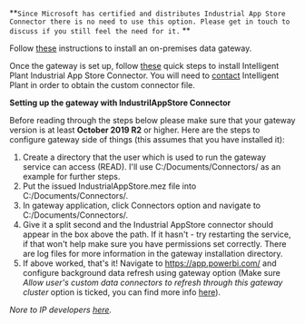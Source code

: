 **`Since Microsoft has certified and distributes Industrial App Store
Connector there is no need to use this option. Please get in touch to
discuss if you still feel the need for it.` **

Follow
[these](https://docs.microsoft.com/en-us/data-integration/gateway/service-gateway-install)
instructions to install an on-premises data gateway.

Once the gateway is set up, follow
[these](https://docs.microsoft.com/en-us/power-bi/service-gateway-custom-connectors)
quick steps to install Intelligent Plant Industrial App Store Connector.
You will need to [contact](https://www.intelligentplant.com/contactus)
Intelligent Plant in order to obtain the custom connector file.

**Setting up the gateway with IndustrilAppStore Connector**

Before reading through the steps below please make sure that your
gateway version is at least **October 2019 R2** or higher. Here are the
steps to configure gateway side of things (this assumes that you have
installed it):

1.  Create a directory that the user which is used to run the gateway
    service can access (READ). I'll use C:/Documents/Connectors/ as an
    example for further steps. 
2.  Put the issued IndustrialAppStore.mez file into
    C:/Documents/Connectors/.
3.  In gateway application, click Connectors option and navigate to
    C:/Documents/Connectors/.
4.  Give it a split second and the Industrial AppStore connector should
    appear in the box above the path. If it hasn't - try restarting the
    service, if that won't help make sure you have permissions set
    correctly. There are log files for more information in the gateway
    installation directory.
5.  If above worked, that's it\! Navigate
    to <https://app.powerbi.com/> and configure background data
    refresh using gateway option (Make sure *Allow user's custom data
    connectors to refresh through this gateway cluster* option is
    ticked, you can find more info
    [here](https://docs.microsoft.com/en-us/power-bi/service-gateway-custom-connectors)).

*Nore to IP developers
[here](http://trac.intelligentplant.com/svn-TrendTool/ticket/1610).*
